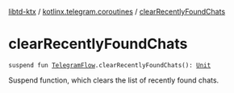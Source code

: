 [libtd-ktx](../index.md) / [kotlinx.telegram.coroutines](index.md) / [clearRecentlyFoundChats](./clear-recently-found-chats.md)

# clearRecentlyFoundChats

`suspend fun `[`TelegramFlow`](../kotlinx.telegram.core/-telegram-flow/index.md)`.clearRecentlyFoundChats(): `[`Unit`](https://kotlinlang.org/api/latest/jvm/stdlib/kotlin/-unit/index.html)

Suspend function, which clears the list of recently found chats.

